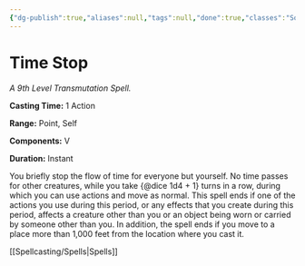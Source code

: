 ```yaml
---
{"dg-publish":true,"aliases":null,"tags":null,"done":true,"classes":"Sorcerer, Wizard,","spellLevel":9,"school":"Transmutation","source":"PHB","permalink":"/spells/time-stop/","dgHomeLink":false,"dgPassFrontmatter":true}
---
```


# Time Stop
*A 9th Level Transmutation Spell.*

**Casting Time:** 1 Action

**Range:** Point, Self

**Components:** V 

**Duration:** Instant

You briefly stop the flow of time for everyone but yourself. No time passes for other creatures, while you take {@dice 1d4 + 1} turns in a row, during which you can use actions and move as normal.
This spell ends if one of the actions you use during this period, or any effects that you create during this period, affects a creature other than you or an object being worn or carried by someone other than you. In addition, the spell ends if you move to a place more than 1,000 feet from the location where you cast it.

[[Spellcasting/Spells|Spells]]